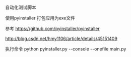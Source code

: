 自动化测试脚本

使用pyinstaller 打包应用为exe文件

参考
https://github.com/pyinstaller/pyinstaller

http://blog.csdn.net/hmy1106/article/details/45151409

执行命令
python pyinstaller.py --console --onefile  main.py
